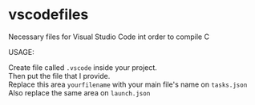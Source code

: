 # vscodefiles
Necessary files for Visual Studio Code int order to compile C

USAGE:

Create file called `.vscode` inside your project.<br/>
Then put the file that I provide.<br/>
Replace this area `yourfilename` with your main file's name on `tasks.json`<br/>
Also replace the same area on `launch.json`

